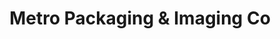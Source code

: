 ---
title: "Metro Packaging & Imaging Co"
url: /wayne/metro-packaging-und-imaging-co/
shop: Allgemein
---